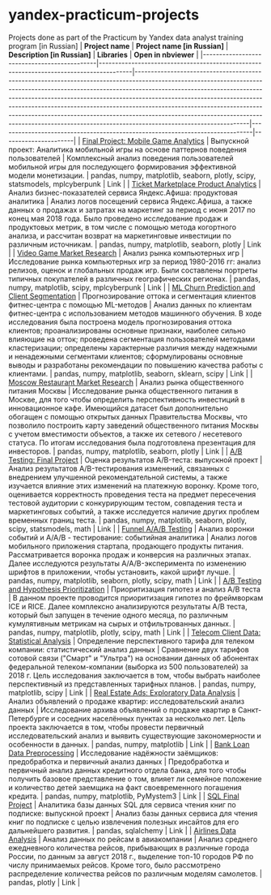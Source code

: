 # yandex-practicum-projects
Projects done as part of the Practicum by Yandex data analyst training program [in Russian]
| **Project name**                            | **Project name [in Russian]**                                                          | **Description [in Russian]**                                                                                                                                                                                                                                                                                                                                                                                                                                                                                          | **Libraries**                                                                | **Open in nbviewer** |
|---------------------------------------------|----------------------------------------------------------------------------------------|-----------------------------------------------------------------------------------------------------------------------------------------------------------------------------------------------------------------------------------------------------------------------------------------------------------------------------------------------------------------------------------------------------------------------------------------------------------------------------------------------------------------------|------------------------------------------------------------------------------|----------------------|
| [Final Project: Mobile Game Analytics](https://github.com/mr-drozdov/yandex-practicum-projects/tree/main/final_project_mobile_game_analytics)        | Выпускной проект: Аналитика мобильной игры на основе паттернов поведения пользователей | Комплексный анализ поведения пользователей мобильной игры для последующего формирования эффективной модели монетизации.                                                                                                                                                                                                                                                                                                                                                                                               | pandas, numpy, matplotlib, seaborn, plotly, scipy, statsmodels, mplcyberpunk | Link                 |
| [Ticket Marketplace Product Analytics](https://github.com/mr-drozdov/yandex-practicum-projects/tree/main/ticket_marketplace_product_analytics)        | Анализ бизнес-показателей сервиса Яндекс.Афиша: продуктовая аналитика                  | Анализ логов посещений сервиса Яндекс.Афиша, а также данных о продажах и затратах на маркетинг за период с июня 2017 по конец мая 2018 года. Было проведено исследование продаж и продуктовых метрик, в том числе с помощью метода когортного анализа, и рассчитан возврат на маркетинговые инвестиции по различным источникам.                                                                                                                                                                                       | pandas, numpy, matplotlib, seaborn, plotly                                   | Link                 |
| [Video Game Market Research](https://github.com/mr-drozdov/yandex-practicum-projects/tree/main/video_game_market_research)                  | Анализ рынка компьютерных игр                                                          | Исследование рынка компьютерных игр за период 1980-2016 гг: анализ релизов, оценок и глобальных продаж игр. Были составлены портреты типичных покупателей в различных географических регионах.                                                                                                                                                                                                                                                                                                                        | pandas, numpy, matplotlib, scipy, mplcyberpunk                               | Link                 |
| [ML Churn Prediction and Client Segmentation](https://github.com/mr-drozdov/yandex-practicum-projects/tree/main/ml_churn_prediction_client_segmentation) | Прогнозирование оттока и сегментация клиентов фитнес-центра с помощью ML-методов       | Анализ данных по клиентам фитнес-центра с использованием методов машинного обучения. В ходе исследования была построена модель прогнозирования оттока клиентов; проанализированы основные признаки, наиболее сильно влияющие на отток; проведена сегментация пользователей методами кластеризации; определены характерные различия между надежными и ненадежными сегментами клиентов; сформулированы основные выводы и разработаны рекомендации по повышению качества работы с клиентами. | pandas, numpy, matplotlib, seaborn, sklearn, scipy                           | Link                 |
| [Moscow Restaurant Market Research](https://github.com/mr-drozdov/yandex-practicum-projects/tree/main/moscow_restaurant_market_research)           | Анализ рынка общественного питания Москвы                                              | Исследование рынка общественного питания в Москве, для того чтобы определить перспективность инвестиций в инновационное кафе. Имеющийся датасет был дополнительно обогащен с помощью открытых данных Правительства Москвы, что позволило построить карту заведений общественного питания Москвы с учетом вместимости объектов, а также их сетевого / несетевого статуса. По итогам исследования была подготовлена презентация для инвесторов.                                                                         | pandas, numpy, matplotlib, seaborn, plotly                                   | Link                 |
| [A/B Testing: Final Project](https://github.com/mr-drozdov/yandex-practicum-projects/tree/main/ab_testing_final_project)                  | Оценка результатов A/B-теста: выпускной проект                                         | Анализ результатов A/B-тестирования изменений, связанных с внедрением улучшенной рекомендательной системы, а также изучается влияние этих изменений на платежную воронку. Кроме того, оценивается корректность проведения теста на предмет пересечения тестовой аудитории с конкурирующим тестом, совпадения теста и маркетинговых событий, а также исследуется наличие других проблем временных границ теста.                                                                            | pandas, numpy, matplotlib, seaborn, plotly, scipy, statsmodels, math         | Link                 |
| [Funnel A/A/B Testing](https://github.com/mr-drozdov/yandex-practicum-projects/tree/main/funnel_aab_testing)                        | Анализ воронки событий и A/A/B - тестирование: cобытийная аналитика                    | Анализ логов мобильного приложения стартапа, продающего продукты питания. Рассматривается воронка продаж и конверсия на различных этапах. Далее исследуются результаты A/A/B-эксперимента по изменению шрифтов в приложении, чтобы установить, какой шрифт лучше.                                                                                                                                                                                                                         | pandas, numpy, matplotlib, seaborn, plotly, scipy, math                      | Link                 |
| [A/B Testing and Hypothesis Prioritization](https://github.com/mr-drozdov/yandex-practicum-projects/tree/main/ab_testing_and_hypothesis_prioritization)   | Приоритизация гипотез и анализ A/B теста                                               | В данном проекте проводится приоритизация гипотез по фреймворкам ICE и RICE. Далее комплексно анализируются результаты A/B теста, который был запущен в течение одного месяца, по различным кумулятивным метрикам на сырых и отфильтрованных данных.                                                                                                                                                                                                                                     | pandas, numpy, matplotlib, plotly, scipy, math                               | Link                 |
| [Telecom Client Data: Statistical Analysis](https://github.com/mr-drozdov/yandex-practicum-projects/tree/main/telecom_client_data_statistical_analysis)   | Определение перспективного тарифа для телеком компании: статистический анализ данных   | Сравнение двух тарифов сотовой связи ("Смарт" и "Ультра") на основании данных об абонентах федеральной телеком-компании (выборка из 500 пользователей) за 2018 г. Цель исследования заключается в том, чтобы выбрать наиболее перспективный из представленных тарифных планов.                                                                                                                                                                                                            | pandas, numpy, matplotlib, scipy                                             | Link                 |
| [Real Estate Ads: Exploratory Data Analysis](https://github.com/mr-drozdov/yandex-practicum-projects/tree/main/real_estate_ads_exploratory_data_analysis)  | Анализ объявлений о продаже квартир: исследовательский анализ данных                   | Исследование архива объявлений о продаже квартир в Санкт-Петербурге и соседних населённых пунктах за несколько лет. Цель проекта заключается в том, чтобы провести первичный исследовательский анализ и выявить существующие закономерности и особенности в данных.                                                                                                                                                                                                                                    | pandas, numpy, matplotlib                                                    | Link                 |
| [Bank Loan Data Preprocessing](https://github.com/mr-drozdov/yandex-practicum-projects/tree/main/bank_loan_data_preprocessing)                | Исследование надёжности заёмщиков: предобработка и первичный анализ данных             | Предобработка и первичный анализ данных кредитного отдела банка, для того чтобы получить базовое представление о том, влияет ли семейное положение и количество детей заемщика на факт своевременного погашения кредита.                                                                                                                                                                                                                                                                  | pandas, numpy, matplotlib, PyMystem3                                         | Link                 |
| [SQL Final Project](https://github.com/mr-drozdov/yandex-practicum-projects/tree/main/sql_final_project)                           | Аналитика базы данных SQL для сервиса чтения книг по подписке: выпускной проект        | Анализ базы данных сервиса для чтения книг по подписке с целью извлечения полезных инсайтов для его дальнейшего развития.                                                                                                                                                                                                                                                                                                                                                                                             | pandas, sqlalchemy                                                           | Link                 |
| [Airlines Data Analysis](https://github.com/mr-drozdov/yandex-practicum-projects/tree/main/airlines_data_analysis)                      | Анализ данных по рейсам в авиакомпании                                                 | Анализ среднего ежедневного количества рейсов, прибывающих в различные города России, по данным за август 2018 г., выделение топ-10 городов РФ по числу принимаемых рейсов. Кроме того, было рассмотрено распределение количества рейсов по различным моделям самолетов.                                                                                                                                                                                                      | pandas, plotly                                                               | Link                 |
